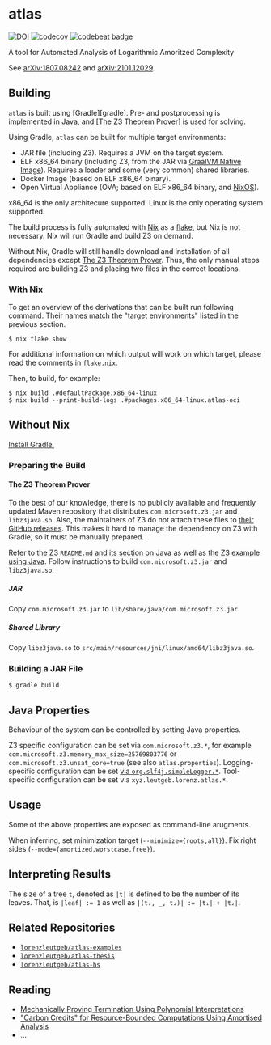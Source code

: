 # atlas

[![DOI](https://zenodo.org/badge/156873559.svg)](https://zenodo.org/badge/latestdoi/156873559)
[![codecov](https://codecov.io/gh/lorenzleutgeb/atlas/branch/main/graph/badge.svg?token=cXfOoGOXV2)](https://codecov.io/gh/lorenzleutgeb/atlas)
[![codebeat badge](https://codebeat.co/badges/64e5fc79-f2b7-4a49-ac3e-bf19395d1b07)](https://codebeat.co/projects/github-com-lorenzleutgeb-atlas-main)

A tool for Automated Analysis of Logarithmic Amoritzed Complexity

See [arXiv:1807.08242][arxiv-1] and [arXiv:2101.12029][arxiv-2].

## Building

`atlas` is built using [Gradle][gradle]. Pre- and postprocessing is implemented in
Java, and [The Z3 Theorem Prover] is used for solving.

Using Gradle, `atlas` can be built for multiple target environments:

 - JAR file (including Z3). Requires a JVM on the target system.
 - ELF x86_64 binary (including Z3, from the JAR via [GraalVM Native Image][graalvm-native-image]).
   Requires a loader and some (very common) shared libraries.
 - Docker Image (based on ELF x86_64 binary).
 - Open Virtual Appliance (OVA; based on ELF x86_64 binary, and [NixOS][nixos]).

x86_64 is the only architecure supported. Linux is the only operating system supported.

The build process is fully automated with [Nix][nix] as a [flake][nix-flakes],
but Nix is not necessary. Nix will run Gradle and build Z3 on demand.

Without Nix, Gradle will still handle download and installation of all
dependencies except [The Z3 Theorem Prover](https://github.com/Z3Prover/z3).
Thus, the only manual steps required are building Z3 and placing two files
in the correct locations.

### With Nix

To get an overview of the derivations that can be built run following command.
Their names match the "target environments" listed in the previous section.

```
$ nix flake show
```

For additional information on which output will work on which target, please
read the comments in `flake.nix`.

Then, to build, for example:

```
$ nix build .#defaultPackage.x86_64-linux
$ nix build --print-build-logs .#packages.x86_64-linux.atlas-oci
```

## Without Nix

[Install Gradle.][gradle-install]

### Preparing the Build

#### The Z3 Theorem Prover

To the best of our knowledge, there is no publicly available and
frequently updated Maven repository that distributes `com.microsoft.z3.jar` and
`libz3java.so`. Also, the maintainers of Z3 do not attach these files to
[their GitHub releases][z3-releases]. This makes it hard to manage the
dependency on Z3 with Gradle, so it must be manually prepared.

Refer to [the Z3 `README.md` and its section on Java][z3-readme-java] as well as
[the Z3 example using Java][z3-example-java-readme].
Follow instructions to build `com.microsoft.z3.jar` and `libz3java.so`.

##### JAR

Copy `com.microsoft.z3.jar` to `lib/share/java/com.microsoft.z3.jar`.

##### Shared Library

Copy `libz3java.so` to `src/main/resources/jni/linux/amd64/libz3java.so`.

### Building a JAR File

```console
$ gradle build
```

## Java Properties

Behaviour of the system can be controlled by setting Java properties.

Z3 specific configuration can be set via `com.microsoft.z3.*`,
for example `com.microsoft.z3.memory_max_size=25769803776` or
`com.microsoft.z3.unsat_core=true` (see also `atlas.properties`).
Logging-specific configuration can be set [via `org.slf4j.simpleLogger.*`][simplelogger].
Tool-specific configuration can be set via `xyz.leutgeb.lorenz.atlas.*`.

## Usage

Some of the above properties are exposed as command-line arugments.

When inferring, set minimization target (`--minimize={roots,all}`).
Fix right sides (`--mode={amortized,worstcase,free}`).

## Interpreting Results

The size of a tree `t`, denoted as `|t|` is defined to be the number of its leaves. That, is `|leaf| := 1` as well as
`|(t₁, _, t₂)| := |t₁| + |t₂|`.

## Related Repositories

 - [`lorenzleutgeb/atlas-examples`](https://github.com/lorenzleutgeb/atlas-examples)
 - [`lorenzleutgeb/atlas-thesis`](https://github.com/lorenzleutgeb/atlas-thesis)
 - [`lorenzleutgeb/atlas-hs`](https://github.com/lorenzleutgeb/atlas-hs)

## Reading

 - [Mechanically Proving Termination Using Polynomial Interpretations](https://doi.org/10.1007/s10817-005-9022-x)
 - ["Carbon Credits" for Resource-Bounded Computations Using Amortised Analysis](https://doi.org/10.1007/978-3-642-05089-3_23)
 - ...

[arxiv-1]: https://arxiv.org/abs/1807.08242
[arxiv-2]: https://arxiv.org/abs/2101.12029
[graalvm-native-image]: https://www.graalvm.org/reference-manual/native-image/
[nixos]: https://nixos.org/
[nix]: https://nixos.org/nix
[nix-flakes]: https://nixos.wiki/wiki/Flakes
[z3-readme-java]: https://github.com/Z3Prover/z3/blob/z3-4.8.10/README.md#java
[z3-example-java-readme]: https://github.com/Z3Prover/z3/blob/z3-4.8.10/examples/java/README
[gradle-install]: https://gradle.org/install/
[z3-releases]: https://github.com/Z3Prover/z3/releases
[simplelogger]: http://www.slf4j.org/api/org/slf4j/impl/SimpleLogger.html
